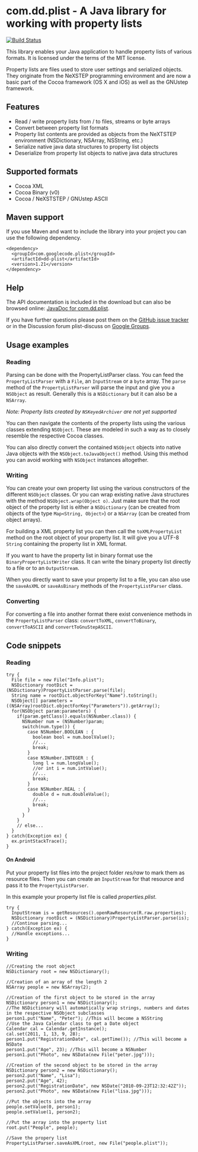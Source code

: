 # com.dd.plist - A Java library for working with property lists

[![Build Status](https://travis-ci.org/3breadt/dd-plist.svg?branch=master)](https://travis-ci.org/3breadt/dd-plist)

This library enables your Java application to handle property lists of various formats. It is licensed under the terms of the MIT license.

Property lists are files used to store user settings and serialized objects.
They originate from the NeXSTEP programming environment and are now a basic part of the Cocoa framework (OS X and iOS) as well as the GNUstep framework.

## Features

 * Read / write property lists from / to files, streams or byte arrays
 * Convert between property list formats
 * Property list contents are provided as objects from the NeXTSTEP environment (NSDictionary, NSArray, NSString, etc.)
 * Serialize native java data structures to property list objects
 * Deserialize from property list objects to native java data structures

## Supported formats

 * Cocoa XML
 * Cocoa Binary (v0)
 * Cocoa / NeXSTSTEP / GNUstep ASCII

## Maven support

If you use Maven and want to include the library into your project you can use the following dependency.

    <dependency>
      <groupId>com.googlecode.plist</groupId>
      <artifactId>dd-plist</artifactId>
      <version>1.21</version>
    </dependency>

## Help

The API documentation is included in the download but can also be browsed online: [JavaDoc for com.dd.plist](https://3breadt.github.io/dd-plist/).

If you have further questions please post them on the [GitHub issue tracker](https://github.com/3breadt/dd-plist/issues) or in the Discussion forum plist-discuss on [Google Groups](http://groups.google.com/group/plist-discuss).

## Usage examples

### Reading

Parsing can be done with the PropertyListParser class. You can feed the `PropertyListParser` with a `File`, an `InputStream` or a `byte` array.
The `parse` method of the `PropertyListParser` will parse the input and give you a `NSObject` as result. Generally this is a `NSDictionary` but it can also be a `NSArray`.

_Note: Property lists created by `NSKeyedArchiver` are not yet supported_

You can then navigate the contents of the property lists using the various classes extending `NSObject`. These are modeled in such a way as to closely resemble the respective Cocoa classes.

You can also directly convert the contained `NSObject` objects into native Java objects with the `NSObject.toJavaObject()` method. Using this method you can avoid working with `NSObject` instances altogether.

### Writing

You can create your own property list using the various constructors of the different `NSObject` classes. Or you can wrap existing native Java structures with the method `NSObject.wrap(Object o)`. Just make sure that the root object of the property list is either a `NSDictionary` (can be created from objects of the type `Map<String, Object>`) or a `NSArray` (can be created from object arrays).

For building a XML property list you can then call the `toXMLPropertyList` method on the root object of your property list. It will give you a UTF-8 `String` containing the property list in XML format.

If you want to have the property list in binary format use the `BinaryPropertyListWriter` class. It can write the binary property list directly to a file or to an `OutputStream`.

When you directly want to save your property list to a file, you can also use the `saveAsXML` or `saveAsBinary` methods of the `PropertyListParser` class.

### Converting

For converting a file into another format there exist convenience methods in the `PropertyListParser` class: `convertToXML`, `convertToBinary`,  `convertToASCII` and `convertToGnuStepASCII`.

## Code snippets

### Reading

    try {
      File file = new File("Info.plist");
      NSDictionary rootDict = (NSDictionary)PropertyListParser.parse(file);
      String name = rootDict.objectForKey("Name").toString();
      NSObject[] parameters = ((NSArray)rootDict.objectForKey("Parameters")).getArray();
      for(NSObject param:parameters) {
        if(param.getClass().equals(NSNumber.class)) {
          NSNumber num = (NSNumber)param;
          switch(num.type()) {
            case NSNumber.BOOLEAN : {
              boolean bool = num.boolValue();
              //...
              break;
            }
            case NSNumber.INTEGER : {
              long l = num.longValue();
              //or int i = num.intValue();
              //...
              break;
            }
            case NSNumber.REAL : {
              double d = num.doubleValue();
              //...
              break;
            }
          }
        }
        // else...
      }
    } catch(Exception ex) {
      ex.printStackTrace();
    }


#### On Android

Put your property list files into the project folder _res/raw_ to mark them as resource files. Then you can create an `InputStream` for that resource and pass it to the `PropertyListParser`.

In this example your property list file is called _properties.plist_.

    try {
      InputStream is = getResources().openRawResource(R.raw.properties);
      NSDictionary rootDict = (NSDictionary)PropertyListParser.parse(is);
      //Continue parsing...
    } catch(Exception ex) {
      //Handle exceptions...
    }

### Writing

    //Creating the root object
    NSDictionary root = new NSDictionary();

    //Creation of an array of the length 2
    NSArray people = new NSArray(2);

    //Creation of the first object to be stored in the array
    NSDictionary person1 = new NSDictionary();
    //The NSDictionary will automatically wrap strings, numbers and dates in the respective NSObject subclasses
    person1.put("Name", "Peter"); //This will become a NSString
    //Use the Java Calendar class to get a Date object
    Calendar cal = Calendar.getInstance();
    cal.set(2011, 1, 13, 9, 28);
    person1.put("RegistrationDate", cal.getTime()); //This will become a NSDate
    person1.put("Age", 23); //This will become a NSNumber
    person1.put("Photo", new NSData(new File("peter.jpg")));

    //Creation of the second object to be stored in the array
    NSDictionary person2 = new NSDictionary();
    person2.put("Name", "Lisa");
    person2.put("Age", 42);
    person2.put("RegistrationDate", new NSDate("2010-09-23T12:32:42Z"));
    person2.put("Photo", new NSData(new File("lisa.jpg")));

    //Put the objects into the array
    people.setValue(0, person1);
    people.setValue(1, person2);

    //Put the array into the property list
    root.put("People", people);

    //Save the propery list
    PropertyListParser.saveAsXML(root, new File("people.plist"));

